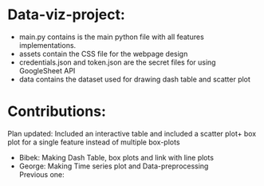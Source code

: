 # Data-viz-project:
* main.py contains is the main python file with all features implementations.<br>
* assets contain the CSS file for the webpage design<br>
* credentials.json and token.json are the secret files for using GoogleSheet API<br>
* data contains the dataset used for drawing dash table and scatter plot<br>



# Contributions:
Plan updated: Included an interactive table and included a scatter plot+ box plot for a single feature instead of multiple box-plots<br>
* Bibek: Making Dash Table, box plots and link with line plots<br>
* George: Making Time series plot and Data-preprocessing<br>
Previous one:<br>
<!-- * Bibek: Working on figure#-2 (line plots), figure#-3 (Time-series plot), data-preprocessing and deploying<br>
* George: Working on figure#-1 (Box plots) and data-preprocessing
 -->
